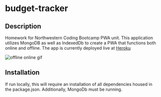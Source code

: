 # budget-tracker
## Description
Homework for Northwestern Coding Bootcamp PWA unit. This application utilizes MongoDB as well as IndexedDb to create a PWA that functions both online and offline. The app is currently deployed live at [Heroku](https://mfrancisco-budget-tracker.herokuapp.com/)

![offline online gif](https://user-images.githubusercontent.com/80710242/119577517-67cec600-bd80-11eb-83ed-c4257b1f0f34.gif)

## Installation 
If run locally, this will require an installation of all dependencies housed in the package.json. Additionally, MongoDb must be running. 
